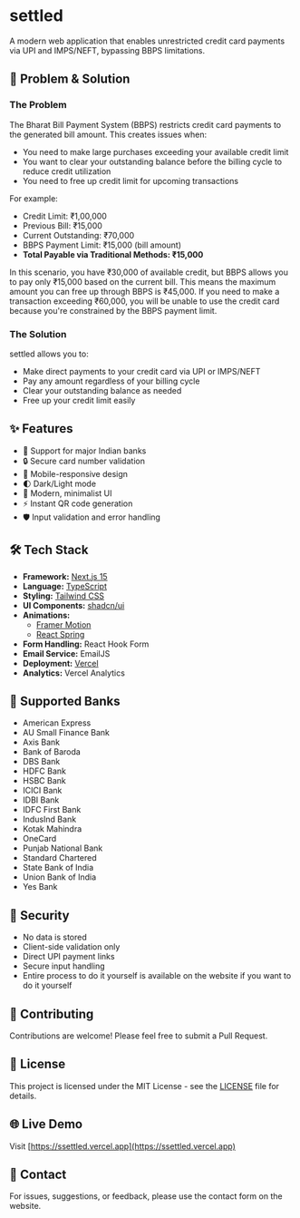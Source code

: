 # settled

A modern web application that enables unrestricted credit card payments via UPI and IMPS/NEFT, bypassing BBPS limitations.

## 🎯 Problem & Solution

### The Problem
The Bharat Bill Payment System (BBPS) restricts credit card payments to the generated bill amount. This creates issues when:
- You need to make large purchases exceeding your available credit limit
- You want to clear your outstanding balance before the billing cycle to reduce credit utilization
- You need to free up credit limit for upcoming transactions

For example:
- Credit Limit: ₹1,00,000
- Previous Bill: ₹15,000
- Current Outstanding: ₹70,000
- BBPS Payment Limit: ₹15,000 (bill amount)
- **Total Payable via Traditional Methods: ₹15,000**

In this scenario, you have ₹30,000 of available credit, but BBPS allows you to pay only ₹15,000 based on the current bill. This means the maximum amount you can free up through BBPS is ₹45,000. If you need to make a transaction exceeding ₹60,000, you will be unable to use the credit card because you're constrained by the BBPS payment limit.

### The Solution
settled allows you to:
- Make direct payments to your credit card via UPI or IMPS/NEFT
- Pay any amount regardless of your billing cycle
- Clear your outstanding balance as needed
- Free up your credit limit easily

## ✨ Features

- 🏦 Support for major Indian banks
- 🔒 Secure card number validation
- 📱 Mobile-responsive design
- 🌓 Dark/Light mode
- 🎨 Modern, minimalist UI
- ⚡ Instant QR code generation
- 🛡️ Input validation and error handling

## 🛠️ Tech Stack

- **Framework:** [Next.js 15](https://nextjs.org/)
- **Language:** [TypeScript](https://www.typescriptlang.org/)
- **Styling:** [Tailwind CSS](https://tailwindcss.com/)
- **UI Components:** [shadcn/ui](https://ui.shadcn.com/)
- **Animations:** 
  - [Framer Motion](https://www.framer.com/motion/)
  - [React Spring](https://react-spring.dev/)
- **Form Handling:** React Hook Form
- **Email Service:** EmailJS
- **Deployment:** [Vercel](https://vercel.com)
- **Analytics:** Vercel Analytics


## 📱 Supported Banks

- American Express
- AU Small Finance Bank
- Axis Bank
- Bank of Baroda
- DBS Bank
- HDFC Bank
- HSBC Bank
- ICICI Bank
- IDBI Bank
- IDFC First Bank
- IndusInd Bank
- Kotak Mahindra
- OneCard
- Punjab National Bank
- Standard Chartered
- State Bank of India
- Union Bank of India
- Yes Bank

## 🔐 Security

- No data is stored
- Client-side validation only
- Direct UPI payment links
- Secure input handling
- Entire process to do it yourself is available on the website if you want to do it yourself

## 🤝 Contributing

Contributions are welcome! Please feel free to submit a Pull Request.

## 📄 License

This project is licensed under the MIT License - see the [LICENSE](LICENSE) file for details.

## 🌐 Live Demo

Visit [https://ssettled.vercel.app](https://ssettled.vercel.app)

## 📧 Contact

For issues, suggestions, or feedback, please use the contact form on the website.
